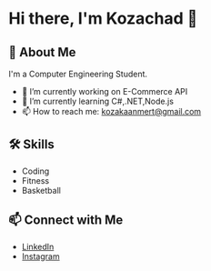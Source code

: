 # Hi there, I'm Kozachad 👋

## 🚀 About Me
I'm a Computer Engineering Student.

- 🔭 I’m currently working on E-Commerce API
- 🌱 I’m currently learning C#,.NET,Node.js
- 📫 How to reach me: kozakaanmert@gmail.com

## 🛠️ Skills
- Coding
- Fitness
- Basketball

## 📫 Connect with Me
- [LinkedIn](https://www.linkedin.com/in/kaan-mert-kozal%C4%B1-6b60a52a5/)
- [Instagram](https://www.instagram.com/kmertkoza/)
